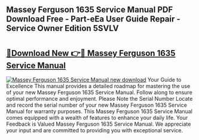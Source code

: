 ## Massey Ferguson 1635 Service Manual PDF Download Free - Part-eEa User Guide Repair - Service Owner Edition 5SVLV

# <h2><a href="http://bc95372.oget.top/?id=Massey+Ferguson+1635+Service+Manual">🔗Download New 👉🔴 Massey Ferguson 1635 Service Manual</a></h2>

[![Massey Ferguson 1635 Service Manual new download](https://i.imgur.com/5g1atiW.png)](http://bc95372.oget.top/?id=Massey+Ferguson+1635+Service+Manual)
Your Guide to Excellence This manual provides a detailed roadmap for mastering the use of your new Massey Ferguson 1635 Service Manual. Follow along to ensure optimal performance and enjoyment. Please Note the Serial Number Locate and record the serial number of your new Massey Ferguson 1635 Service Manual for warranty purposes. This Massey Ferguson 1635 Service Manual comes equipped with a wealth of features to enhance your daily life. Your Feedback is Valued Massey Ferguson 1635 Service Manual. We appreciate your input and are committed to providing you with exceptional service.
